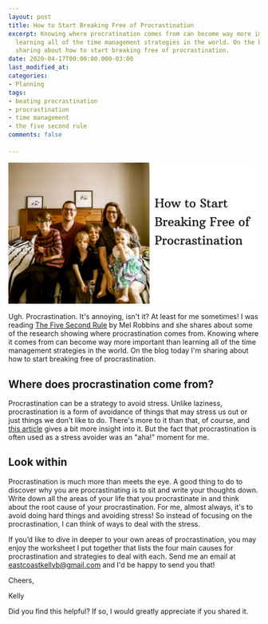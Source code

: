 ```yaml
---
layout: post
title: How to Start Breaking Free of Procrastination
excerpt: Knowing where procratination comes from can become way more important than
  learning all of the time management strategies in the world. On the blog today I'm
  sharing about how to start breaking free of procrastination.
date: 2020-04-17T00:00:00.000-03:00
last_modified_at: 
categories:
- Planning
tags:
- beating procrastination
- procrastination
- time management
- the five second rule
comments: false

---
```

![](/assets/img/20200417_130806_0000.png)

Ugh. Procrastination. It's annoying, isn't it? At least for me sometimes! I was reading [The Five Second Rule]() by Mel Robbins and she shares about some of the research showing where procrastination comes from. Knowing where it comes from can become way more important than learning all of the time management strategies in the world. On the blog today I'm sharing about how to start breaking free of procrastination.

## Where does procrastination come from?

Procrastination can be a strategy to avoid stress. Unlike laziness, procrastination is a form of avoidance of things that may stress us out or just things we don't like to do. There's more to it than that, of course, and [this article](https://www.nytimes.com/2019/03/25/smarter-living/why-you-procrastinate-it-has-nothing-to-do-with-self-control.html) gives a bit more insight into it. But the fact that procrastination is often used as a stress avoider was an "aha!" moment for me.

## Look within

Procrastination is much more than meets the eye. A good thing to do to discover why you are procrastinating is to sit and write your thoughts down. Write down all the areas of your life that you procrastinate in and think about the root cause of your procrastination. For me, almost always, it's to avoid doing hard things and avoiding stress! So instead of focusing on the procrastination, I can think of ways to deal with the stress.

If you’d like to dive in deeper to your own areas of procrastination, you may enjoy the worksheet I put together that lists the four main causes for procrastination and strategies to deal with each. Send me an email at eastcoastkellyb@gmail.com and I'd be happy to send you that!

Cheers,

Kelly

Did you find this helpful? If so, I would greatly appreciate if you shared it.